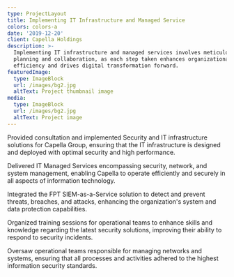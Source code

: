 ```yaml
---
type: ProjectLayout
title: Implementing IT Infrastructure and Managed Service
colors: colors-a
date: '2019-12-20'
client: Capella Holdings
description: >-
  Implementing IT infrastructure and managed services involves meticulous
  planning and collaboration, as each step taken enhances organizational
  efficiency and drives digital transformation forward.
featuredImage:
  type: ImageBlock
  url: /images/bg2.jpg
  altText: Project thumbnail image
media:
  type: ImageBlock
  url: /images/bg2.jpg
  altText: Project image
---
```

Provided consultation and implemented Security and IT infrastructure solutions for Capella Group, ensuring that the IT infrastructure is designed and deployed with optimal security and high performance.

Delivered IT Managed Services encompassing security, network, and system management, enabling Capella to operate efficiently and securely in all aspects of information technology.

Integrated the FPT SIEM-as-a-Service solution to detect and prevent threats, breaches, and attacks, enhancing the organization's system and data protection capabilities.

 Organized training sessions for operational teams to enhance skills and knowledge regarding the latest security solutions, improving their ability to respond to security incidents.

Oversaw operational teams responsible for managing networks and systems, ensuring that all processes and
activities adhered to the highest information security standards.
